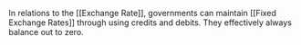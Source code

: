 In relations to the [[Exchange Rate]], governments can maintain [[Fixed Exchange Rates]] through using credits and debits. They effectively always balance out to zero.